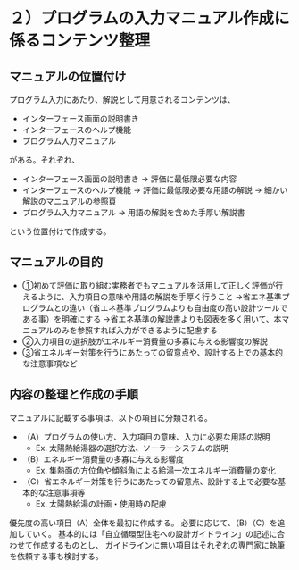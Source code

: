 # ２）プログラムの入力マニュアル作成に係るコンテンツ整理


## マニュアルの位置付け
プログラム入力にあたり、解説として用意されるコンテンツは、

- インターフェース画面の説明書き
- インターフェースのヘルプ機能
- プログラム入力マニュアル

がある。それぞれ、
- インターフェース画面の説明書き
→ 評価に最低限必要な内容
- インターフェースのヘルプ機能
→ 評価に最低限必要な用語の解説
→ 細かい解説のマニュアルの参照頁
- プログラム入力マニュアル
→ 用語の解説を含めた手厚い解説書

という位置付けで作成する。

## マニュアルの目的
- ①初めて評価に取り組む実務者でもマニュアルを活用して正しく評価が行えるように、入力項目の意味や用語の解説を手厚く行うこと
  →省エネ基準プログラムとの違い（省エネ基準プログラムよりも自由度の高い設計ツールである事）を明確にする
  →省エネ基準の解説書よりも図表を多く用いて、本マニュアルのみを参照すれば入力ができるように配慮する
- ②入力項目の選択肢がエネルギー消費量の多寡に与える影響度の解説
- ③省エネルギー対策を行うにあたっての留意点や、設計する上での基本的な注意事項など


## 内容の整理と作成の手順
マニュアルに記載する事項は、以下の項目に分類される。
- （A）プログラムの使い方、入力項目の意味、入力に必要な用語の説明
  - Ex. 太陽熱給湯器の選択方法、ソーラーシステムの説明
- （B）エネルギー消費量の多寡に与える影響度
  - Ex. 集熱面の方位角や傾斜角による給湯一次エネルギー消費量の変化
- （C）省エネルギー対策を行うにあたっての留意点、設計する上で必要な基本的な注意事項等
  - Ex. 太陽熱給湯の計画・使用時の配慮

優先度の高い項目（A）全体を最初に作成する。
必要に応じて、（B）（C）を追加していく。
基本的には「自立循環型住宅への設計ガイドライン」の記述に合わせて作成するものとし、
ガイドラインに無い項目はそれぞれの専門家に執筆を依頼する事も検討する。
